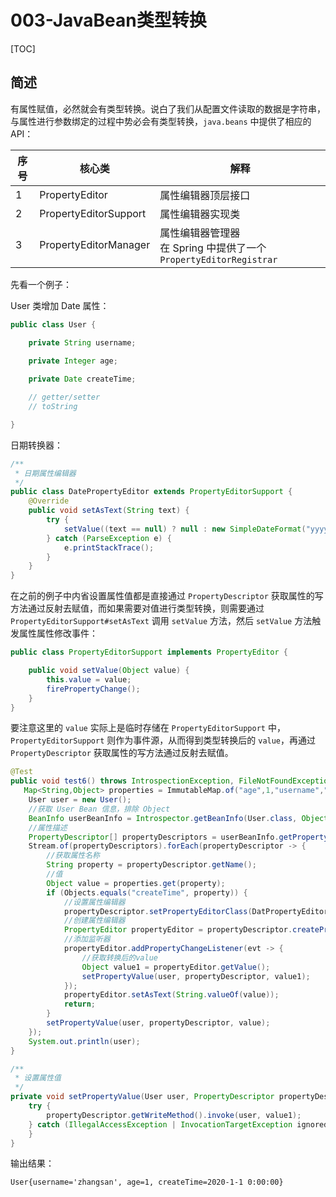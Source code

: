 # 003-JavaBean类型转换

[TOC]

## 简述

有属性赋值，必然就会有类型转换。说白了我们从配置文件读取的数据是字符串，与属性进行参数绑定的过程中势必会有类型转换，`java.beans` 中提供了相应的 API：

| 序号 | 核心类                | 解释                                                         |
| ---- | --------------------- | ------------------------------------------------------------ |
| 1    | PropertyEditor        | 属性编辑器顶层接口                                           |
| 2    | PropertyEditorSupport | 属性编辑器实现类                                             |
| 3    | PropertyEditorManager | 属性编辑器管理器<br />在 Spring 中提供了一个 `PropertyEditorRegistrar` |

先看一个例子：

User 类增加 Date 属性：

```java
public class User {

    private String username;

    private Integer age;
  
    private Date createTime;

    // getter/setter
    // toString

}
```

日期转换器：

```java
/**
 * 日期属性编辑器
 */
public class DatePropertyEditor extends PropertyEditorSupport {
    @Override
    public void setAsText(String text) {
        try {
            setValue((text == null) ? null : new SimpleDateFormat("yyyy-MM-dd").parse(text));
        } catch (ParseException e) {
            e.printStackTrace();
        }
    }
}
```

在之前的例子中内省设置属性值都是直接通过 `PropertyDescriptor` 获取属性的写方法通过反射去赋值，而如果需要对值进行类型转换，则需要通过 `PropertyEditorSupport#setAsText` 调用 `setValue` 方法，然后 `setValue` 方法触发属性属性修改事件：

```java
public class PropertyEditorSupport implements PropertyEditor {

    public void setValue(Object value) {
        this.value = value;
        firePropertyChange();
    }
}
```

要注意这里的 `value` 实际上是临时存储在 `PropertyEditorSupport` 中，`PropertyEditorSupport` 则作为事件源，从而得到类型转换后的 `value`，再通过 `PropertyDescriptor` 获取属性的写方法通过反射去赋值。

```java
@Test
public void test6() throws IntrospectionException, FileNotFoundException {
   Map<String,Object> properties = ImmutableMap.of("age",1,"username","zhangsan","createTime","2020-01-01");
    User user = new User();
    //获取 User Bean 信息，排除 Object
    BeanInfo userBeanInfo = Introspector.getBeanInfo(User.class, Object.class);
    //属性描述
    PropertyDescriptor[] propertyDescriptors = userBeanInfo.getPropertyDescriptors();
    Stream.of(propertyDescriptors).forEach(propertyDescriptor -> {
        //获取属性名称
        String property = propertyDescriptor.getName();
        //值
        Object value = properties.get(property);
        if (Objects.equals("createTime", property)) {
            //设置属性编辑器
            propertyDescriptor.setPropertyEditorClass(DatPropertyEditor.class);
            //创建属性编辑器
            PropertyEditor propertyEditor = propertyDescriptor.createPropertyEditor(user);
            //添加监听器
            propertyEditor.addPropertyChangeListener(evt -> {
                //获取转换后的value
                Object value1 = propertyEditor.getValue();
                setPropertyValue(user, propertyDescriptor, value1);
            });
            propertyEditor.setAsText(String.valueOf(value));
            return;
        }
        setPropertyValue(user, propertyDescriptor, value);
    });
    System.out.println(user);
}

/**
 * 设置属性值
 */
private void setPropertyValue(User user, PropertyDescriptor propertyDescriptor, Object value1) {
    try {
        propertyDescriptor.getWriteMethod().invoke(user, value1);
    } catch (IllegalAccessException | InvocationTargetException ignored) {
    }
}
```

输出结果：

```
User{username='zhangsan', age=1, createTime=2020-1-1 0:00:00}
```